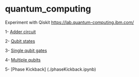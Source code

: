 # quantum_computing
Experiment with Qiskit https://lab.quantum-computing.ibm.com/

1- [Adder circuit](./adderCircuit.ipynb)

2- [Qubit states](./qubitStates.ipynb)

3- [Single qubit gates](./singleQubitGates.ipynb)

4- [Multiple qubits](./multipleQubits.ipynb)

5- [Phase Kickback] (./phaseKickback.ipynb)